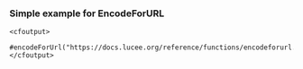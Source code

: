 ### Simple example for EncodeForURL

```lucee+trycf
<cfoutput>
	#encodeForUrl("https://docs.lucee.org/reference/functions/encodeforurl.html")#
</cfoutput>

```